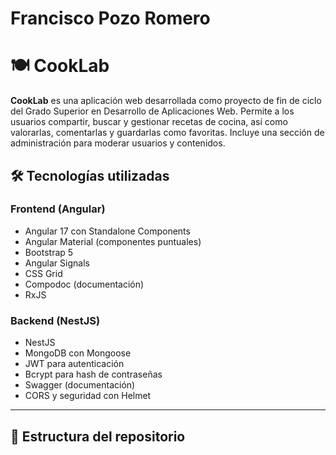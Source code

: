 # Francisco Pozo Romero
# 🍽️ CookLab 

**CookLab** es una aplicación web desarrollada como proyecto de fin de ciclo del Grado Superior en Desarrollo de Aplicaciones Web. Permite a los usuarios compartir, buscar y gestionar recetas de cocina, así como valorarlas, comentarlas y guardarlas como favoritas. Incluye una sección de administración para moderar usuarios y contenidos.

## 🛠️ Tecnologías utilizadas

### Frontend (Angular)
- Angular 17 con Standalone Components
- Angular Material (componentes puntuales)
- Bootstrap 5
- Angular Signals
- CSS Grid
- Compodoc (documentación)
- RxJS

### Backend (NestJS)
- NestJS
- MongoDB con Mongoose
- JWT para autenticación
- Bcrypt para hash de contraseñas
- Swagger (documentación)
- CORS y seguridad con Helmet

---

## 📁 Estructura del repositorio

